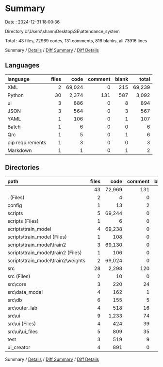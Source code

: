 # Summary

Date : 2024-12-31 18:00:36

Directory c:\\Users\\shann\\Desktop\\SE\\attendance_system

Total : 43 files,  72969 codes, 131 comments, 816 blanks, all 73916 lines

Summary / [Details](details.md) / [Diff Summary](diff.md) / [Diff Details](diff-details.md)

## Languages
| language | files | code | comment | blank | total |
| :--- | ---: | ---: | ---: | ---: | ---: |
| XML | 2 | 69,024 | 0 | 215 | 69,239 |
| Python | 30 | 2,374 | 131 | 587 | 3,092 |
| ui | 3 | 886 | 0 | 8 | 894 |
| JSON | 3 | 564 | 0 | 3 | 567 |
| YAML | 1 | 106 | 0 | 1 | 107 |
| Batch | 1 | 6 | 0 | 0 | 6 |
| Qrc | 1 | 5 | 0 | 1 | 6 |
| pip requirements | 1 | 3 | 0 | 0 | 3 |
| Markdown | 1 | 1 | 0 | 1 | 2 |

## Directories
| path | files | code | comment | blank | total |
| :--- | ---: | ---: | ---: | ---: | ---: |
| . | 43 | 72,969 | 131 | 816 | 73,916 |
| . (Files) | 2 | 4 | 0 | 1 | 5 |
| config | 1 | 13 | 2 | 4 | 19 |
| scripts | 5 | 69,244 | 0 | 217 | 69,461 |
| scripts (Files) | 1 | 6 | 0 | 0 | 6 |
| scripts\\train_model | 4 | 69,238 | 0 | 217 | 69,455 |
| scripts\\train_model (Files) | 1 | 108 | 0 | 1 | 109 |
| scripts\\train_model\\train2 | 3 | 69,130 | 0 | 216 | 69,346 |
| scripts\\train_model\\train2 (Files) | 1 | 106 | 0 | 1 | 107 |
| scripts\\train_model\\train2\\weights | 2 | 69,024 | 0 | 215 | 69,239 |
| src | 28 | 2,298 | 120 | 565 | 2,983 |
| src (Files) | 2 | 10 | 0 | 5 | 15 |
| src\\core | 3 | 220 | 24 | 72 | 316 |
| src\\data_model | 4 | 162 | 1 | 42 | 205 |
| src\\db | 6 | 155 | 5 | 42 | 202 |
| src\\outer_lab | 4 | 518 | 16 | 114 | 648 |
| src\\ui | 9 | 1,233 | 74 | 290 | 1,597 |
| src\\ui (Files) | 4 | 424 | 39 | 139 | 602 |
| src\\ui\\ui_files | 5 | 809 | 35 | 151 | 995 |
| test | 3 | 519 | 9 | 20 | 548 |
| ui_creator | 4 | 891 | 0 | 9 | 900 |

Summary / [Details](details.md) / [Diff Summary](diff.md) / [Diff Details](diff-details.md)